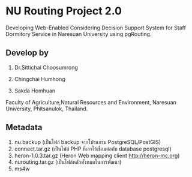 ﻿# NU Routing Project 2.0
Developing Web-Enabled Considering Decision Support System for Staff Dormitory Service in Naresuan University using pgRouting.

## Develop by
1. Dr.Sittichai Choosumrong

2. Chingchai Humhong

3. Sakda Homhuan

Faculty of Agriculture,Natural Resources and Environment, Naresuan University, Phitsanulok, Thailand.


## Metadata
1. nu.backup (เป็นไฟล์ backup จากโปรแกรม PostgreSQL/PostGIS)
2. connect.tar.gz (เป็นไฟล์ PHP ที่เอาไว้เชื่อมต่อกับ database postgresql)
3. heron-1.0.3.tar.gz (Heron Web mapping client http://heron-mc.org)
4. nurouting.tar.gz (เป็นไฟล์หลักทั้งหมดในการพัฒนา)
5. ms4w
